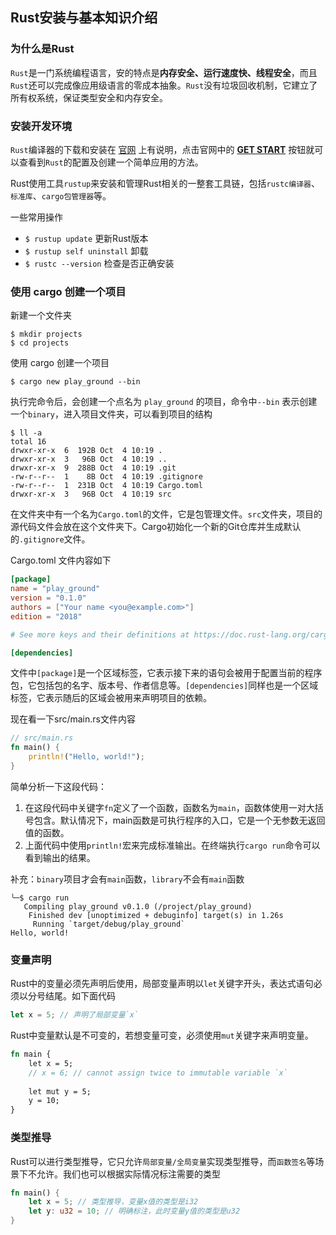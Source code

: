 ## Rust安装与基本知识介绍
### 为什么是Rust
`Rust`是一门系统编程语言，安的特点是**内存安全、运行速度快、线程安全**，而且`Rust`还可以完成像应用级语言的零成本抽象。`Rust`没有垃圾回收机制，它建立了所有权系统，保证类型安全和内存安全。
### 安装开发环境
`Rust`编译器的下载和安装在 [官网](https://www.rust-lang.org/) 上有说明，点击官网中的 **[GET START](https://www.rust-lang.org/learn/get-started)** 按钮就可以查看到`Rust`的配置及创建一个简单应用的方法。

Rust使用工具`rustup`来安装和管理Rust相关的一整套工具链，包括`rustc编译器`、`标准库`、`cargo包管理器`等。

一些常用操作
* `$ rustup update` 更新Rust版本
* `$ rustup self uninstall` 卸载
* `$ rustc --version` 检查是否正确安装

### 使用 cargo 创建一个项目
新建一个文件夹
```
$ mkdir projects
$ cd projects
```
使用 cargo 创建一个项目
```
$ cargo new play_ground --bin
```
执行完命令后，会创建一个点名为 `play_ground` 的项目，命令中`--bin` 表示创建一个`binary`，进入项目文件夹，可以看到项目的结构
```
$ ll -a
total 16
drwxr-xr-x  6  192B Oct  4 10:19 .
drwxr-xr-x  3   96B Oct  4 10:19 ..
drwxr-xr-x  9  288B Oct  4 10:19 .git
-rw-r--r--  1    8B Oct  4 10:19 .gitignore
-rw-r--r--  1  231B Oct  4 10:19 Cargo.toml
drwxr-xr-x  3   96B Oct  4 10:19 src
```
在文件夹中有一个名为`Cargo.toml`的文件，它是包管理文件。`src`文件夹，项目的源代码文件会放在这个文件夹下。Cargo初始化一个新的Git仓库并生成默认的`.gitignore`文件。

Cargo.toml 文件内容如下
```toml
[package]
name = "play_ground"
version = "0.1.0"
authors = ["Your name <you@example.com>"]
edition = "2018"

# See more keys and their definitions at https://doc.rust-lang.org/cargo/reference/manifest.html

[dependencies]
```
文件中`[package]`是一个区域标签，它表示接下来的语句会被用于配置当前的程序包，它包括包的名字、版本号、作者信息等。`[dependencies]`同样也是一个区域标签，它表示随后的区域会被用来声明项目的依赖。

现在看一下src/main.rs文件内容
```Rust
// src/main.rs
fn main() {
    println!("Hello, world!");
}
```
简单分析一下这段代码：

1. 在这段代码中关键字`fn`定义了一个函数，函数名为`main`，函数体使用一对大括号包含。默认情况下，main函数是可执行程序的入口，它是一个无参数无返回值的函数。
2. 上面代码中使用`println!`宏来完成标准输出。在终端执行`cargo run`命令可以看到输出的结果。

补充：`binary`项目才会有`main`函数，`library`不会有`main`函数
```
╰─$ cargo run
   Compiling play_ground v0.1.0 (/project/play_ground)
    Finished dev [unoptimized + debuginfo] target(s) in 1.26s
     Running `target/debug/play_ground`
Hello, world!
```

### 变量声明
Rust中的变量必须先声明后使用，局部变量声明以`let`关键字开头，表达式语句必须以分号结尾。如下面代码
```Rust
let x = 5; // 声明了局部变量`x`
```
Rust中变量默认是不可变的，若想变量可变，必须使用`mut`关键字来声明变量。
```Rust
fn main {
    let x = 5;
    // x = 6; // cannot assign twice to immutable variable `x`
    
    let mut y = 5;
    y = 10;
}
```
### 类型推导
Rust可以进行类型推导，它只允许`局部变量/全局变量`实现类型推导，而`函数签名`等场景下不允许。我们也可以根据实际情况标注需要的类型
```Rust
fn main() {
    let x = 5; // 类型推导，变量x值的类型是i32
    let y: u32 = 10; // 明确标注，此时变量y值的类型是u32
}
```